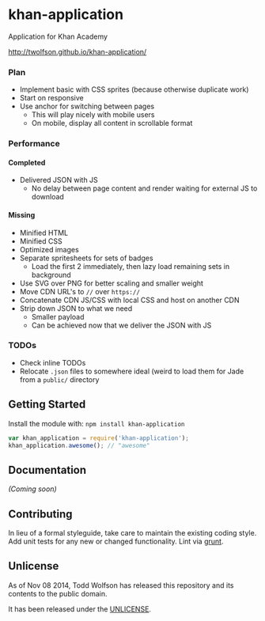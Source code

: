 # khan-application
Application for Khan Academy

http://twolfson.github.io/khan-application/

### Plan
- Implement basic with CSS sprites (because otherwise duplicate work)
- Start on responsive
- Use anchor for switching between pages
    - This will play nicely with mobile users
    - On mobile, display all content in scrollable format

### Performance
#### Completed
- Delivered JSON with JS
    - No delay between page content and render waiting for external JS to download

#### Missing
- Minified HTML
- Minified CSS
- Optimized images
- Separate spritesheets for sets of badges
    - Load the first 2 immediately, then lazy load remaining sets in background
- Use SVG over PNG for better scaling and smaller weight
- Move CDN URL's to `//` over `https://`
- Concatenate CDN JS/CSS with local CSS and host on another CDN
- Strip down JSON to what we need
    - Smaller payload
    - Can be achieved now that we deliver the JSON with JS

### TODOs
- Check inline TODOs
- Relocate `.json` files to somewhere ideal (weird to load them for Jade from a `public/` directory

## Getting Started
Install the module with: `npm install khan-application`

```js
var khan_application = require('khan-application');
khan_application.awesome(); // "awesome"
```

## Documentation
_(Coming soon)_

## Contributing
In lieu of a formal styleguide, take care to maintain the existing coding style. Add unit tests for any new or changed functionality. Lint via [grunt](https://github.com/gruntjs/grunt).

## Unlicense
As of Nov 08 2014, Todd Wolfson has released this repository and its contents to the public domain.

It has been released under the [UNLICENSE][].

[UNLICENSE]: UNLICENSE
